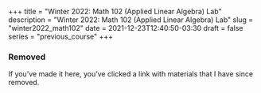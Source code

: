 +++
title = "Winter 2022: Math 102 (Applied Linear Algebra) Lab"
description = "Winter 2022: Math 102 (Applied Linear Algebra) Lab"
slug = "winter2022_math102"
date = 2021-12-23T12:40:50-03:30
draft = false
series = "previous_course"
+++

### Removed

If you’ve made it here, you’ve clicked a link with materials that I have since removed.

